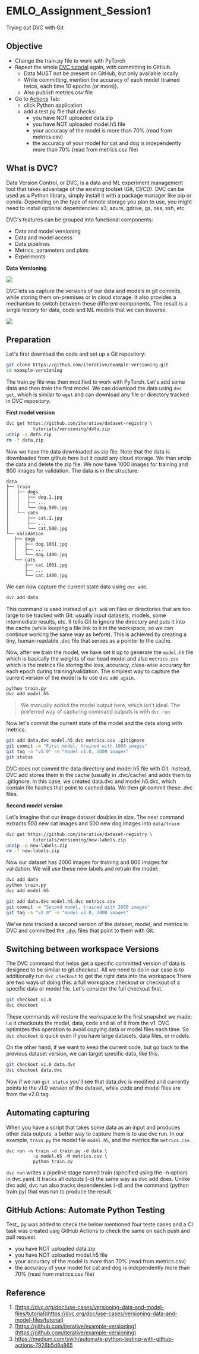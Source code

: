 # EMLO_Assignment_Session1
Trying out DVC with Git

## Objective

- Change the train.py file to work with PyTorch
- Repeat the whole [DVC tutorial](https://dvc.org/doc/use-cases/versioning-data-and-model-files/tutorial) again, with committing to GitHub.
  - Data MUST not be present on GitHub, but only available locally
  - While committing, mention the accuracy of each model (trained twice, each time 10 epochs (or more)).
  - Also publish metrics.csv file
- Go to [Actions](https://medium.com/swlh/automate-python-testing-with-github-actions-7926b5d8a865) Tab:
  - click Python application
  - add a test.py file that checks:
    - you have NOT uploaded data.zip
    - you have NOT uploaded model.h5 file
    - your accuracy of the model is more than 70% (read from metrics.csv)
    - the accuracy of your model for cat and dog is independently more than 70% (read from metrics.csv file)



## What is DVC?

Data Version Control, or DVC, is a data and ML experiment management tool  that takes advantage of the existing toolset (Git, CI/CD). DVC can be used as a Python library, simply install it with a package  manager like pip or conda. Depending on the type of remote storage you  plan to use, you might need to install optional dependencies: s3, azure, gdrive, gs, oss, ssh, etc.

DVC's features can be grouped into functional components:

- Data and model versioning
- Data and model access
- Data pipelines
- Metrics, parameters and plots
- Experiments

**Data Versioning**

![](https://github.com/gokul-pv/EMLO_Assignmet_Session1/blob/master/Images/data_versioning.jpg)

DVC lets us capture the versions of our data and models in git commits,  while storing them on-premises or in cloud storage. It also provides a  mechanism to switch between these different components. The result is a  single history for data, code and ML models that we can traverse. 

![](https://github.com/gokul-pv/EMLO_Assignmet_Session1/blob/master/Images/project_versioning.jpg)

## Preparation

Let's first download the code and set up a Git repository:

```bash
git clone https://github.com/iterative/example-versioning.git
cd example-versioning
```

The train.py file was then modified to work with PyTorch. Let's add some data and then train the first model. We can download the data using `dvc get`, which is similar to `wget` and can download any file or directory tracked in DVC repository.

**First model version**

```bash
dvc get https://github.com/iterative/dataset-registry \
          tutorials/versioning/data.zip
unzip -q data.zip
rm -f data.zip
```

Now we have the data downloaded as zip file. Note that the data is downloaded from github here but it could any cloud storage. We than unzip the data and delete the zip file. We now have 1000 images for training and 800 images for validation. The data is in the structure:

```
data
├── train
│   ├── dogs
│   │   ├── dog.1.jpg
│   │   ├── ...
│   │   └── dog.500.jpg
│   └── cats
│       ├── cat.1.jpg
│       ├── ...
│       └── cat.500.jpg
└── validation
   ├── dogs
   │   ├── dog.1001.jpg
   │   ├── ...
   │   └── dog.1400.jpg
   └── cats
       ├── cat.1001.jpg
       ├── ...
       └── cat.1400.jpg
```



We can now capture the current state data using `dvc add`.

```bash
dvc add data
```

This command is used instead of `git add` on files or directories that are too large to be tracked with Git: usually input datasets, models, some intermediate results, etc. It tells Git to ignore the directory and puts it into the cache (while keeping a file link to it in the workspace, so we can continue working the same way as before). This is achieved by creating a tiny, human-readable .dvc file that serves as a pointer to the cache.

Now, after we train the model, we have set it up to generate the `model.h5` file which is basically the weights of our head model and also `metrics.csv` which is the metrics file storing the loss, accuracy, class-wise accuracy for each epoch during training/validation. The simplest way to capture the current version of the model is to use dvc `add again`.

```bash
python train.py
dvc add model.h5
```
> We manually added the model output here, which isn't ideal. The preferred way of capturing command outputs is with `dvc run`

Now let's commit the current state of the model and the data along with metrics.

```bash
git add data.dvc model.h5.dvc metrics.csv .gitignore
git commit -m "First model, trained with 1000 images"
git tag -a "v1.0" -m "model v1.0, 1000 images"
git status
```

DVC does not commit the data directory and model.h5 file with Git. Instead, DVC add stores them in the cache (usually in .dvc/cache) and adds them to .gitignore. In this case, we created data.dvc and model.h5.dvc, which contain file hashes that point to cached data. We then git commit these .dvc files.

**Second model version**

Let's imagine that our image dataset doubles in size. The next command extracts 500 new cat images and 500 new dog images into `data/train`:
```bash
dvc get https://github.com/iterative/dataset-registry \
          tutorials/versioning/new-labels.zip
unzip -q new-labels.zip
rm -f new-labels.zip
```
Now our dataset has 2000 images for training and 800 images for validation. We will use these new labels and retrain the model:

```bash
dvc add data
python train.py
dvc add model.h5
```

```bash
git add data.dvc model.h5.dvc metrics.csv
git commit -m "Second model, trained with 2000 images"
git tag -a "v2.0" -m "model v2.0, 2000 images"
```

We've now tracked a second version of the dataset, model, and metrics in DVC and committed the [`.dvc`](https://dvc.org/doc/user-guide/project-structure/dvc-files) files that point to them with Git.

## Switching between workspace Versions

The DVC command that helps get a specific committed version of data is designed to be similar to git checkout. All we need to do in our case is to additionally run `dvc checkout` to get the right data into the workspace.There are two ways of doing this: a full workspace checkout or checkout of a specific data or model file. Let's consider the full checkout first.

```bash
git checkout v1.0
dvc checkout
```
These commands will restore the workspace to the first snapshot we made: i.e it checkouts the model, data, code and all of it from the v1. DVC optimizes this operation to avoid copying data or model files each time. So `dvc checkout` is quick even if you have large datasets, data files, or models.

On the other hand, if we want to keep the current code, but go back to the previous dataset version, we can target specific data, like this:

```bash
git checkout v1.0 data.dvc
dvc checkout data.dvc
```

Now if we run `git status` you'll see that data.dvc is modified and currently points to the v1.0 version of the dataset, while code and model files are from the v2.0 tag.

## Automating capturing

When you have a script that takes some data as an input and produces other  data outputs, a better way to capture them is to use dvc run. In our example, `train.py` the model file `model.h5`, and the metrics file `metrics.csv`.

```shell
dvc run -n train -d train.py -d data \
          -o model.h5 -M metrics.csv \
          python train.py
```

`dvc run` writes a pipeline stage named train (specified using the -n option) in dvc.yaml. It tracks all outputs (-o) the same way as dvc add does. Unlike dvc add, dvc run also tracks dependencies (-d) and the command (python train.py) that was run to produce the result.

## GitHub Actions: Automate Python Testing

Test_.py was added to check the below mentioned four teste cases and a CI task was created usig GitHub Actions to check the same on each push and pull request.

- you have NOT uploaded data.zip
- you have NOT uploaded model.h5 file
- your accuracy of the model is more than 70% (read from metrics.csv)
- the accuracy of your model for cat and dog is independently more than 70% (read from metrics.csv file)



## Reference 

1. [https://dvc.org/doc/use-cases/versioning-data-and-model-files/tutorial](https://dvc.org/doc/use-cases/versioning-data-and-model-files/tutorial)
2. [https://github.com/iterative/example-versioning](https://github.com/iterative/example-versioning)
3. https://medium.com/swlh/automate-python-testing-with-github-actions-7926b5d8a865

